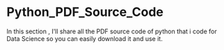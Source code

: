 # Python_PDF_Source_Code
In this section , I'll share all the PDF source code of python that i code for Data Science so you can easily download it and use it.
